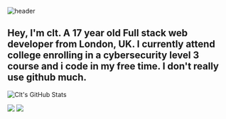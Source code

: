 ![header](https://github.com/cltrdd/cltrdd/blob/main/intro.png)    
## Hey, I'm clt. A 17 year old Full stack web developer from London, UK. I currently attend college enrolling in a cybersecurity level 3 course and i code in my free time. I don't really use github much.
 
![Clt's GitHub Stats](https://github-readme-stats.vercel.app/api?username=cltrdd)

![](https://img.shields.io/badge/OS-Windows-informational?style=flat&logo=Windows&logoColor=white&color=FF0000) ![](https://img.shields.io/badge/OS-Arch_Linux-informational?style=flat&logo=Archlinux&logoColor=white&color=FF0000)

